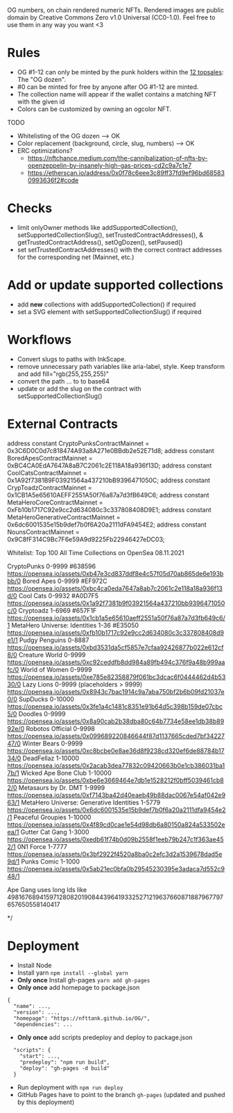 OG numbers, on chain rendered numeric NFTs. Rendered images are public domain by Creative Commons Zero v1.0 Universal (CC0-1.0). Feel free to use them in any way you want <3


# Rules

* OG #1-12 can only be minted by the punk holders within the [12 topsales](https://www.larvalabs.com/cryptopunks/topsales): The "OG dozen".
* #0 can be minted for free by anyone after OG #1-12 are minted.
* The collection name will appear if the wallet contains a matching NFT with the given id
* Colors can be customized by owning an ogcolor NFT.

TODO
* Whitelisting of the OG dozen --> OK
* Color replacement (background, circle, slug, numbers) --> OK
* ERC optimizations? 
   * https://nftchance.medium.com/the-cannibalization-of-nfts-by-openzeppelin-by-insanely-high-gas-prices-cd2c9a7c1e7
   * https://etherscan.io/address/0x0f78c6eee3c89ff37fd9ef96bd685830993636f2#code


# Checks
* limit onlyOwner methods like addSupportedCollection(), setSupportedCollectionSlug(), setTrustedContractAddresses(), & getTrustedContractAddress(), setOgDozen(), setPaused()
* set setTrustedContractAddresses() with the correct contract addresses for the corresponding net (Mainnet, etc.)

# Add or update supported collections
* add **new** collections with addSupportedCollection() if required
* set a SVG element with setSupportedCollectionSlug() if required

# Workflows
* Convert slugs to paths with InkScape.
* remove unnecessary path variables like aria-label, style. Keep transform and add fill="rgb(255,255,255)"
* convert the path <g> ... to </g> to base64
* update or add the slug on the contract with setSupportedCollectionSlug()

# External Contracts

address constant CryptoPunksContractMainnet = 0x3C6D0C0d7c818474A93a8A271e0BBdb2e52E71d8;
address constant BoredApesContractMainnet = 0xBC4CA0EdA7647A8aB7C2061c2E118A18a936f13D; 
address constant CoolCatsContractMainnet = 0x1A92f7381B9F03921564a437210bB9396471050C; 
address constant CrypToadzContractMainnet = 0x1CB1A5e65610AEFF2551A50f76a87a7d3fB649C6;
address constant MetaHeroCoreContractMainnet = 0xFb10b1717C92e9cc2d634080c3c337808408D9E1;
address constant MetaHeroGenerativeContractMainnet = 0x6dc6001535e15b9def7b0f6A20a2111dFA9454E2;
address constant NounsContractMainnet = 0x9C8fF314C9Bc7F6e59A9d9225Fb22946427eDC03;

Whitelist: Top 100 All Time Collections on OpenSea 08.11.2021


CryptoPunks 0-9999 #638596
https://opensea.io/assets/0xb47e3cd837ddf8e4c57f05d70ab865de6e193bbb/0
Bored Apes 0-9999 #EF972C
https://opensea.io/assets/0xbc4ca0eda7647a8ab7c2061c2e118a18a936f13d/0
Cool Cats 0-9932 #A0D7F5
https://opensea.io/assets/0x1a92f7381b9f03921564a437210bb9396471050c/0
Cryptoadz 1-6969 #657F1F
https://opensea.io/assets/0x1cb1a5e65610aeff2551a50f76a87a7d3fb649c6/1
MetaHero Universe: Identities 1-36 #E35050
https://opensea.io/assets/0xfb10b1717c92e9cc2d634080c3c337808408d9e1/1
Pudgy Penguins 0-8887
https://opensea.io/assets/0xbd3531da5cf5857e7cfaa92426877b022e612cf8/0
Creature World 0-9999
https://opensea.io/assets/0xc92ceddfb8dd984a89fb494c376f9a48b999aafc/0
World of Women 0-9999
https://opensea.io/assets/0xe785e82358879f061bc3dcac6f0444462d4b5330/0
Lazy Lions 0-9999 (placeholders > 9999)
https://opensea.io/assets/0x8943c7bac1914c9a7aba750bf2b6b09fd21037e0/0
SupDucks 0-10000
https://opensea.io/assets/0x3fe1a4c1481c8351e91b64d5c398b159de07cbc5/0
Doodles 0-9999
https://opensea.io/assets/0x8a90cab2b38dba80c64b7734e58ee1db38b8992e/0
Robotos Official 0-9998
https://opensea.io/assets/0x099689220846644f87d1137665cded7bf3422747/0
Winter Bears 0-9999
https://opensea.io/assets/0xc8bcbe0e8ae36d8f9238cd320ef6de88784b1734/0
DeadFellaz 1-10000
https://opensea.io/assets/0x2acab3dea77832c09420663b0e1cb386031ba17b/1
Wicked Ape Bone Club 1-10000
https://opensea.io/assets/0xbe6e3669464e7db1e1528212f0bff5039461cb82/0
Metasaurs by Dr. DMT 1-9999
https://opensea.io/assets/0xf7143ba42d40eaeb49b88dac0067e54af042e963/1
MetaHero Universe: Generative Identities 1-5779
https://opensea.io/assets/0x6dc6001535e15b9def7b0f6a20a2111dfa9454e2/1
Peaceful Groupies 1-10000
https://opensea.io/assets/0x4f89cd0cae1e54d98db6a80150a824a533502eea/1
Gutter Cat Gang 1-3000
https://opensea.io/assets/0xedb61f74b0d09b2558f1eeb79b247c1f363ae452/1
0N1 Force 1-7777
https://opensea.io/assets/0x3bf2922f4520a8ba0c2efc3d2a1539678dad5e9d/1
Punks Comic 1-1000
https://opensea.io/assets/0x5ab21ec0bfa0b29545230395e3adaca7d552c948/1

Ape Gang uses long Ids like 4981676894159712808201908443964193325271219637660871887967797657650558140417

*/

# Deployment
- Install Node
- Install yarn `npm install --global yarn`
- **Only once** Install gh-pages `yarn add gh-pages`
- **Only once** add homepage to package.json
```
{
  "name": ...,
  "version": ...,
  "homepage": "https://nfttank.github.io/OG/",
  "dependencies": ...
```
- **Only once** add scripts predeploy and deploy to package.json
```
  "scripts": {
    "start": ...,
    "predeploy": "npm run build",
    "deploy": "gh-pages -d build"
  }
```
- Run deployment with `npm run deploy`
- GitHub Pages have to point to the branch `gh-pages` (updated and pushed by this deployment)
